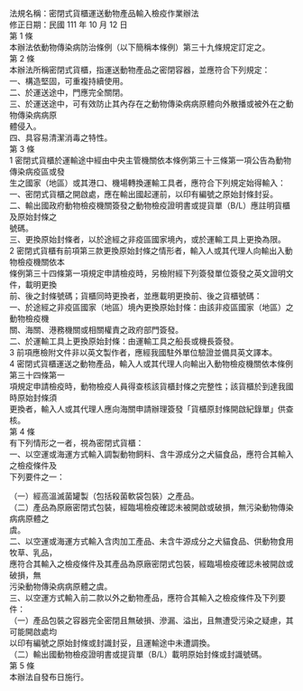 法規名稱：密閉式貨櫃運送動物產品輸入檢疫作業辦法  
修正日期：民國 111 年 10 月 12 日  
第 1 條  
本辦法依動物傳染病防治條例（以下簡稱本條例）第三十九條規定訂定之。  
第 2 條  
本辦法所稱密閉式貨櫃，指運送動物產品之密閉容器，並應符合下列規定：  
一、構造堅固，可重複持續使用。  
二、於運送途中，門應完全關閉。  
三、於運送途中，可有效防止其內存在之動物傳染病病原體向外散播或被外在之動物傳染病病原  
體侵入。  
四、具容易清潔消毒之特性。  
第 3 條  
1 密閉式貨櫃於運輸途中經由中央主管機關依本條例第三十三條第一項公告為動物傳染病疫區或發  
生之國家（地區）或其港口、機場轉換運輸工具者，應符合下列規定始得輸入：  
一、密閉式貨櫃之開啟處，應在輸出國起運前，以印有編號之原始封條封妥。  
二、輸出國政府動物檢疫機關簽發之動物檢疫證明書或提貨單（B/L）應註明貨櫃及原始封條之  
號碼。  
三、更換原始封條者，以於途經之非疫區國家境內，或於運輸工具上更換為限。  
2 密閉式貨櫃有前項第三款更換原始封條之情形者，輸入人或其代理人向輸出入動物檢疫機關依本  
條例第三十四條第一項規定申請檢疫時，另檢附經下列簽發單位簽發之英文證明文件，載明更換  
前、後之封條號碼；貨櫃同時更換者，並應載明更換前、後之貨櫃號碼：  
一、於途經之非疫區國家（地區）境內更換原始封條：由該非疫區國家（地區）之動物檢疫機  
關、海關、港務機關或相關權責之政府部門簽發。  
二、於運輸工具上更換原始封條：由運輸工具之船長或機長簽發。  
3 前項應檢附文件非以英文製作者，應經我國駐外單位驗證並備具英文譯本。  
4 密閉式貨櫃運送之動物產品，輸入人或其代理人向輸出入動物檢疫機關依本條例第三十四條第一  
項規定申請檢疫時，動物檢疫人員得查核該貨櫃封條之完整性；該貨櫃於到達我國時原始封條須  
更換者，輸入人或其代理人應向海關申請辦理簽發「貨櫃原封條開啟紀錄單」供查核。  
第 4 條  
有下列情形之一者，視為密閉式貨櫃：  
一、以空運或海運方式輸入調製動物飼料、含牛源成分之犬貓食品，應符合其輸入之檢疫條件及  
下列要件之一：  


（一）經高溫滅菌罐製（包括殺菌軟袋包裝）之產品。  
（二）產品為原廠密閉式包裝，經臨場檢疫確認未被開啟或破損，無污染動物傳染病病原體之  
虞。  
二、以空運或海運方式輸入含肉加工產品、未含牛源成分之犬貓食品、供動物食用牧草、乳品，  
應符合其輸入之檢疫條件及其產品為原廠密閉式包裝，經臨場檢疫確認未被開啟或破損，無  
污染動物傳染病病原體之虞。  
三、以空運方式輸入前二款以外之動物產品，應符合其輸入之檢疫條件及下列要件：  
（一）產品包裝之容器完全密閉且無破損、滲漏、溢出，且無遭受污染之疑慮，其可能開啟處均  
以印有編號之原始封條或封識封妥，且運輸途中未遭調換。  
（二）輸出國動物檢疫證明書或提貨單（B/L）載明原始封條或封識號碼。  
第 5 條  
本辦法自發布日施行。  


